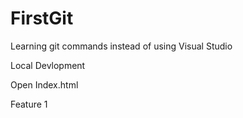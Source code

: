 # FirstGit

Learning git commands instead of using Visual Studio

Local Devlopment

Open Index.html

Feature 1
